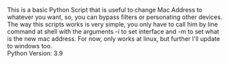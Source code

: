 This is a basic Python Script that is useful to change Mac Address to whatever you want, so, you can bypass filters or personating other devices.<br>
The way this scripts works is very simple, you only have to call him by line command at shell with the arguments -i to set interface and -m to set what is the new mac address.
For now, only works at linux, but further I'll update to windows too.
<br>
Python Version: 3.9
